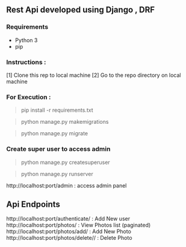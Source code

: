 ## Rest Api developed using Django , DRF

### Requirements

* Python 3
* pip


### Instructions :

[1] Clone this rep to local machine
[2] Go to the repo directory on local machine

### For Execution :

> pip install -r requirements.txt

> python manage.py makemigrations

> python manage.py migrate

### Create super user to access admin
> python manage.py createsuperuser

> python manage.py runserver

http://localhost:port/admin : access admin panel

## Api Endpoints

http://localhost:port/authenticate/         : Add New user
http://localhost:port/photos/               : View Photos list (paginated)
http://localhost:port/photos/add/           : Add New Photo
http://localhost:port/photos/delete/<id>/   : Delete Photo
